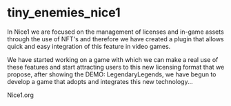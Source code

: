 # tiny_enemies_nice1

In Nice1 we are focused on the management of licenses and in-game assets through the use of NFT's and therefore we have created a plugin that allows quick and easy integration of this feature in video games.

We have started working on a game with which we can make a real use of these features and start attracting users to this new licensing format that we propose, after showing the DEMO: LegendaryLegends, we have begun to develop a game that adopts and integrates this new technology...

Nice1.org
